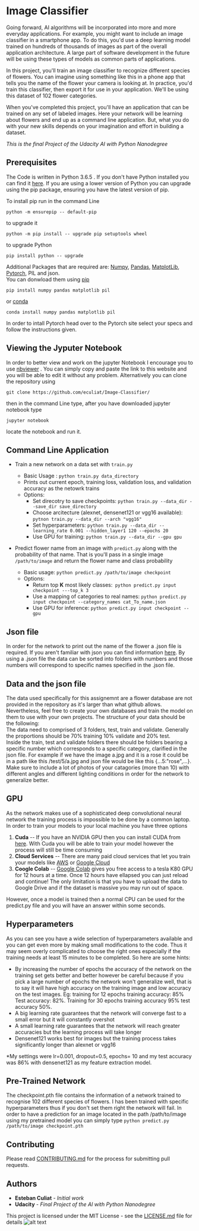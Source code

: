 # Image Classifier

  Going forward, AI algorithms will be incorporated into more and more everyday applications. For example, you might want to include an image classifier in a smartphone app. To do this, you'd use a deep learning model trained on hundreds of thousands of images as part of the overall application architecture. A large part of software development in the future will be using these types of models as common parts of applications.
 
  In this project, you'll train an image classifier to recognize different species of flowers. You can imagine using something like this in a phone app that tells you the name of the flower your camera is looking at. In practice, you'd train this classifier, then export it for use in your application. We'll be using this dataset of 102 flower categories.

  When you've completed this project, you'll have an application that can be trained on any set of labeled images. Here your network will be learning about flowers and end up as a command line application. But, what you do with your new skills depends on your imagination and effort in building a dataset.

  *This is the final Project of the Udacity AI with Python Nanodegree*


## Prerequisites
The Code is written in Python 3.6.5 . If you don't have Python installed you can find it [here](https://www.python.org/downloads/). If you are using a lower version of Python you can upgrade using the pip package, ensuring you have the latest version of pip.

To install pip run in the command Line
```
python -m ensurepip -- default-pip
```
to upgrade it
```
python -m pip install -- upgrade pip setuptools wheel
```
to upgrade Python
```
pip install python -- upgrade
```
Additional Packages that are required are: [Numpy](http://www.numpy.org/), [Pandas](https://pandas.pydata.org/), [MatplotLib](https://matplotlib.org/), [Pytorch](https://pytorch.org/), PIL and json.\
You can donwload them using [pip](https://pypi.org/project/pip/)
```
pip install numpy pandas matplotlib pil
```
or [conda](https://anaconda.org/anaconda/python)
```
conda install numpy pandas matplotlib pil
```
In order to intall Pytorch head over to the Pytorch site select your specs and follow the instructions given.

## Viewing the Jyputer Notebook
In order to better view and work on the jupyter Notebook I encourage you to use [nbviewer](https://nbviewer.jupyter.org/) . You can simply copy and paste the link to this website and you will be able to edit it without any problem. Alternatively you can clone the repository using
```
git clone https://github.com/eculiat/Image-Classifier/
```
then in the command Line type, after you have downloaded jupyter notebook type
```
jupyter notebook
```
locate the notebook and run it.


## Command Line Application
* Train a new network on a data set with ```train.py```
  * Basic Usage : ```python train.py data_directory```
  * Prints out current epoch, training loss, validation loss, and validation accuracy as the netowrk trains
  * Options:
    * Set direcotry to save checkpoints: ```python train.py --data_dir --save_dir save_directory```
    * Choose arcitecture (alexnet, densenet121 or vgg16 available): ```pytnon train.py --data_dir --arch "vgg16"```
    * Set hyperparameters: ```python train.py --data_dir --learning_rate 0.001 --hidden_layer1 120 --epochs 20 ```
    * Use GPU for training: ```python train.py --data_dir --gpu gpu```

* Predict flower name from an image with ```predict.py``` along with the probability of that name. That is you'll pass in a single image ```/path/to/image``` and return the flower name and class probability
  * Basic usage: ```python predict.py /path/to/image checkpoint```
  * Options:
    * Return top **K** most likely classes:``` python predict.py input checkpoint ---top_k 3```
    * Use a mapping of categories to real names: ```python predict.py input checkpoint --category_names cat_To_name.json```
    * Use GPU for inference: ```python predict.py input checkpoint --gpu```

## Json file
In order for the network to print out the name of the flower a .json file is required. If you aren't familiar with json you can find information [here](https://www.json.org/). By using a .json file the data can be sorted into folders with numbers and those numbers will correspond to specific names specified in the .json file.

## Data and the json file
The data used specifically for this assignemnt are a flower database are not provided in the repository as it's larger than what github allows. Nevertheless, feel free to create your own databases and train the model on them to use with your own projects. The structure of your data should be the following:\
The data need to comprised of 3 folders, test, train and validate. Generally the proportions should be 70% training 10% validate and 20% test.\
Inside the train, test and validate folders there should be folders bearing a specific number which corresponds to a specific category, clarified in the json file. For example if we have the image a.jpg and it is a rose it could be in a path like this /test/5/a.jpg and json file would be like this {...5:"rose",...}. Make sure to include a lot of photos of your catagories (more than 10) with different angles and different lighting conditions in order for the network to generalize better.


## GPU
As the network makes use of a sophisticated deep convolutional neural network  the training process is impossible to be done by a common laptop. In order to train your models to your local machine you have three options

1. **Cuda** -- If you have an NVIDIA GPU then you can install CUDA from [here](https://developer.nvidia.com/cuda-downloads). With Cuda you will be able to train your model however the process will still be time consuming
2. **Cloud Services** -- There are many paid cloud services that let you train your models like [AWS](https://aws.amazon.com/fr/) or  [Google Cloud](https://cloud.google.com/)
3. **Coogle Colab** -- [Google Colab](https://colab.research.google.com/) gives you free access to a tesla K80 GPU for 12 hours at a time. Once 12 hours have ellapsed you can just reload and continue! The only limitation is that you have to upload the data to Google Drive and if the dataset is massive you may run out of space.

However, once a model is trained then a normal CPU can be used for the predict.py file and you will have an answer within some seconds.

## Hyperparameters
As you can see you have a wide selection of hyperparameters available and you can get even more by making small modifications to the code. Thus it may seem overly complicated to choose the right ones especially if the training needs at least 15 minutes to be completed. So here are some hints:
* By increasing the number of epochs the accuracy of the network on the training set gets better and better however be careful because if you pick a large number of epochs the network won't generalize well, that is to say it will have high accuracy on the training image and low accuracy on the test images. Eg: training for 12 epochs training accuracy: 85% Test accuracy: 82%. Training for 30 epochs training accuracy 95% test accuracy 50%.
* A big learning rate guarantees that the network will converge fast to a small error but it will constantly overshot
* A small learning rate guarantees that the network will reach greater accuracies but the learning process will take longer
* Densenet121 works best for images but the training process takes significantly longer than alexnet or vgg16

*My settings were lr=0.001, dropout=0.5, epochs= 10 and my test accuracy was 86% with densenet121 as my feature extraction model.

## Pre-Trained Network
The checkpoint.pth file contains the information of a network trained to recognise 102 different species of flowers. I has been trained with specific hyperparameters thus if you don't set them right the network will fail. In order to have a prediction for an image located in the path /path/to/image using my pretrained model you can simply type ```python predict.py /path/to/image checkpoint.pth```

## Contributing

Please read [CONTRIBUTING.md](https://github.com/eculiat/Image-Classifier/blob/master/CONTRIBUTING) for the process for submitting pull requests.

## Authors

* **Esteban Culiat** - *Initial work*
* **Udacity** - *Final Project of the AI with Python Nanodegree*

This project is licensed under the MIT License - see the [LICENSE.md](https://github.com/eculiat/Image-Classifier/blob/master/LICENSE) file for details
![alt text](https://github.com/eculiat/Image-Classifier/blob/master/Certificate-1.JPG)
